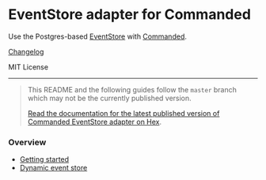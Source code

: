 # EventStore adapter for Commanded

Use the Postgres-based [EventStore](https://github.com/commanded/eventstore) with [Commanded](https://github.com/commanded/commanded).

[Changelog](CHANGELOG.md)

MIT License

---

> This README and the following guides follow the `master` branch which may not be the currently published version.
>
> [Read the documentation for the latest published version of Commanded EventStore adapter on Hex](https://hexdocs.pm/commanded_eventstore_adapter/).

### Overview

- [Getting started](guides/Getting%20Started.md)
- [Dynamic event store](guides/Dynamic%20Event%20Store.md)
